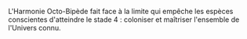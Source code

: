
L'Harmonie Octo-Bipède fait face à la limite qui empêche les espèces conscientes d'atteindre le stade 4 : coloniser et maîtriser l'ensemble de l'Univers connu.